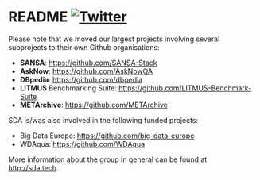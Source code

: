 # README  [![Twitter](https://img.shields.io/twitter/follow/SDA_Research.svg?style=social)](https://twitter.com/SDA_Research)

Please note that we moved our largest projects involving several subprojects to their own Github organisations:
* **SANSA**: https://github.com/SANSA-Stack 
* **AskNow**: https://github.com/AskNowQA
* **DBpedia**: https://github.com/dbpedia
* **LITMUS** Benchmarking Suite: https://github.com/LITMUS-Benchmark-Suite
* **METArchive**: https://github.com/METArchive

SDA is/was also involved in the following funded projects:
* Big Data Europe: https://github.com/big-data-europe
* WDAqua: https://github.com/WDAqua

More information about the group in general can be found at http://sda.tech.
